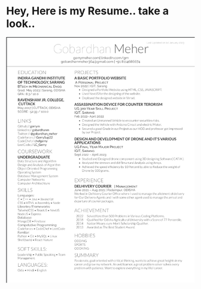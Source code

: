 # Hey, Here is my Resume.. take a look..

![Resume](https://github.com/gobardhanm/Resume/blob/3068bfab356eaf0e6986721e9619e886aec30130/cv_ss.png)
